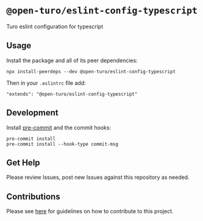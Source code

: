 # `@open-turo/eslint-config-typescript`

Turo eslint configuration for typescript

## Usage

Install the package and all of its peer dependencies:

```shell
npx install-peerdeps --dev @open-turo/eslint-config-typescript
```

Then in your `.eslintrc` file add:

```
"extends": "@open-turo/eslint-config-typescript"
```

## Development

Install [pre-commit](https://pre-commit.com/) and the commit hooks:

```shell
pre-commit install
pre-commit install --hook-type commit-msg
```

## Get Help

Please review Issues, post new Issues against this repository as needed.

## Contributions

Please see [here](https://github.com/open-turo/contributions) for guidelines on how to contribute to this project.
